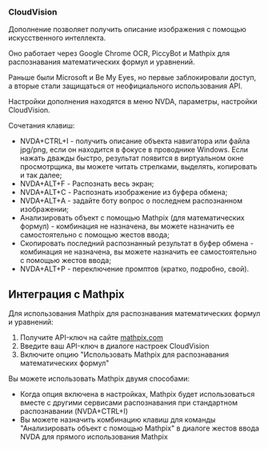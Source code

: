 ### CloudVision

Дополнение позволяет получить описание изображения с помощью искусственного интеллекта.

Оно работает через Google Chrome OCR, PiccyBot и Mathpix для распознавания математических формул и уравнений.

Раньше были Microsoft и Be My Eyes, но первые заблокировали доступ, а вторые стали защищаться от неофициального использования API.

Настройки дополнения находятся в меню NVDA, параметры, настройки CloudVision.

Сочетания клавиш:
* NVDA+CTRL+I - получить описание объекта навигатора  или файла jpg/png, если он находится в фокусе в проводнике Windows. Если нажать дважды быстро, результат появится в виртуальном окне просмотрщика, вы можете читать стрелками, выделять, копировать и так далее;
* NVDA+ALT+F - Распознать весь экран;
* NVDA+ALT+C - Распознать изображение  из буфера обмена;
* NVDA+ALT+A - задайте боту вопрос о последнем распознанном изображении;
* Анализировать объект с помощью Mathpix (для математических формул) - комбинация не назначена, вы можете назначить ее самостоятельно с помощью жестов ввода;
* Скопировать последний распознанный результат в буфер обмена - комбинация не назначена, вы можете назначить ее самостоятельно с помощью жестов ввода;
* NVDA+ALT+P - переключение промптов (кратко, подробно, свой).

## Интеграция с Mathpix

Для использования Mathpix для распознавания математических формул и уравнений:

1. Получите API-ключ на сайте [mathpix.com](https://mathpix.com)
2. Введите ваш API-ключ в диалоге настроек CloudVision
3. Включите опцию "Использовать Mathpix для распознавания математических формул"

Вы можете использовать Mathpix двумя способами:
* Когда опция включена в настройках, Mathpix будет использоваться вместе с другими сервисами распознавания при стандартном распознавании (NVDA+CTRL+I)
* Вы можете назначить комбинацию клавиш для команды "Анализировать объект с помощью Mathpix" в диалоге жестов ввода NVDA для прямого использования Mathpix

